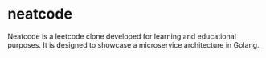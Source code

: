 # neatcode
Neatcode is a leetcode clone developed for learning and educational purposes. It is designed to showcase a microservice architecture in Golang.
